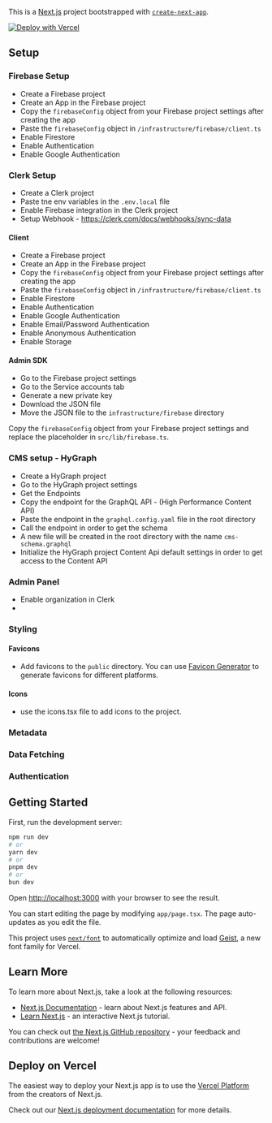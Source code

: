This is a [Next.js](https://nextjs.org) project bootstrapped with [
`create-next-app`](https://nextjs.org/docs/app/api-reference/cli/create-next-app).

[![Deploy with Vercel](https://vercel.com/button)](https://vercel.com/new/clone?repository-url=https%3A%2F%2Fgithub.com%2Fvercel%2Fnext.js%2Ftree%2Fcanary%2Fexamples%2Fhello-world)

## Setup



### Firebase Setup
- Create a Firebase project
- Create an App in the Firebase project
- Copy the `firebaseConfig` object from your Firebase project settings after creating the app
- Paste the `firebaseConfig` object in `/infrastructure/firebase/client.ts`
- Enable Firestore
- Enable Authentication
- Enable Google Authentication

### Clerk Setup
- Create a Clerk project
- Paste tne env variables in the `.env.local` file
- Enable Firebase integration in the Clerk project
- Setup Webhook - https://clerk.com/docs/webhooks/sync-data

#### Client
- Create a Firebase project
- Create an App in the Firebase project
- Copy the  `firebaseConfig` object from your Firebase project settings after creating the app
- Paste the `firebaseConfig` object in `/infrastructure/firebase/client.ts`
- Enable Firestore
- Enable Authentication
- Enable Google Authentication
- Enable Email/Password Authentication
- Enable Anonymous Authentication
- Enable Storage

#### Admin SDK

- Go to the Firebase project settings
- Go to the Service accounts tab
- Generate a new private key
- Download the JSON file
- Move the JSON file to the `infrastructure/firebase` directory

Copy the `firebaseConfig` object from your Firebase project settings and replace the placeholder in
`src/lib/firebase.ts`.

### CMS setup - HyGraph

- Create a HyGraph project
- Go to the HyGraph project settings
- Get the Endpoints
- Copy the endpoint for the GraphQL API - (High Performance Content API)
- Paste the endpoint in the  `graphql.config.yaml` file in the root directory
- Call the endpoint in order to get the schema
- A new file will be created in the root directory with the name `cms-schema.graphql`
- Initialize the HyGraph project Content Api default settings in order to get access to the Content API


### Admin Panel
- Enable organization in Clerk
- 
### Styling

#### Favicons

- Add favicons to the `public` directory. You can use [Favicon Generator](https://realfavicongenerator.net/) to generate
  favicons for different platforms.

#### Icons

- use the icons.tsx file to add icons to the project.

### Metadata

### Data Fetching

### Authentication

## Getting Started

First, run the development server:

```bash
npm run dev
# or
yarn dev
# or
pnpm dev
# or
bun dev
```

Open [http://localhost:3000](http://localhost:3000) with your browser to see the result.

You can start editing the page by modifying `app/page.tsx`. The page auto-updates as you edit the file.

This project uses [`next/font`](https://nextjs.org/docs/app/building-your-application/optimizing/fonts) to automatically
optimize and load [Geist](https://vercel.com/font), a new font family for Vercel.

## Learn More

To learn more about Next.js, take a look at the following resources:

- [Next.js Documentation](https://nextjs.org/docs) - learn about Next.js features and API.
- [Learn Next.js](https://nextjs.org/learn) - an interactive Next.js tutorial.

You can check out [the Next.js GitHub repository](https://github.com/vercel/next.js) - your feedback and contributions
are welcome!

## Deploy on Vercel

The easiest way to deploy your Next.js app is to use
the [Vercel Platform](https://vercel.com/new?utm_medium=default-template&filter=next.js&utm_source=create-next-app&utm_campaign=create-next-app-readme)
from the creators of Next.js.

Check out our [Next.js deployment documentation](https://nextjs.org/docs/app/building-your-application/deploying) for
more details.
